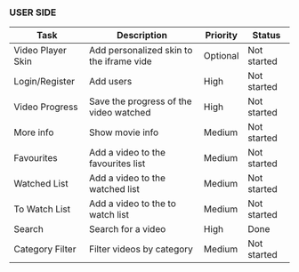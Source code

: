 ### USER SIDE

| Task              | Description                              | Priority | Status      |
|-------------------|------------------------------------------|----------|-------------|
| Video Player Skin | Add personalized skin to the iframe vide | Optional | Not started |
| Login/Register    | Add users                                | High     | Not started |
| Video Progress    | Save the progress of the video watched   | High     | Not started |
| More info         | Show movie info                          | Medium   | Not started |
| Favourites        | Add a video to the favourites list       | Medium   | Not started |
| Watched List      | Add a video to the watched list          | Medium   | Not started |
| To Watch List     | Add a video to the to watch list         | Medium   | Not started |
| Search            | Search for a video                       | High     | Done        |
| Category Filter   | Filter videos by category                | Medium   | Not started |

